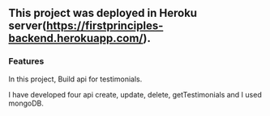 ## This project was deployed in Heroku server(https://firstprinciples-backend.herokuapp.com/).

### Features

In this project, Build api for testimonials.

I have developed four api create, update, delete, getTestimonials and I used mongoDB.
